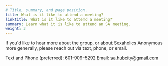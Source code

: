 ```yaml
---
# Title, summary, and page position.
title: What is it like to attend a meeting?
linktitle: What is it like to attend a meeting?
summary: Learn what it is like to attend an SA meeting.
weight: 3
---
```

If you'd like to hear more about the group, or about Sexaholics Anonymous more generally, please reach out via text, phone, or email. 

Text and Phone (preferred): 601-909-5292
Email: sa.hubcity@gmail.com